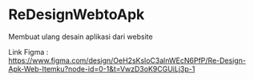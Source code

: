 # ReDesignWebtoApk
Membuat ulang desain aplikasi dari website

Link Figma : https://www.figma.com/design/OeH2sKsloC3alnWEcN6PfP/Re-Design-Apk-Web-Itemku?node-id=0-1&t=VwzD3oK9CGUiLj3p-1
